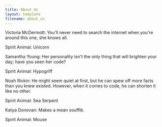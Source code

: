```yaml
---
title: About Us
layout: template
filename: about_us
--- 
```


Victoria McDermott: You'll never need to search the internet when you're around this one, she knows all. 
 
Spirit Animal: Unicorn
  
Samantha Young: Her personality isn't the only thing that will brighten your day; have you seen her code?

Spirit Animal: Hypogriff
  
Noah Rivkin: He might seem quiet at first, but he can spew off more facts than you knew existed. However, when it comes to code, he can 
 shorten it like no other.

Spirit Animal: Sea Serpent
 
Katya Donovan: Makes a mean soufflé.

Spirit Animal: Mouse
